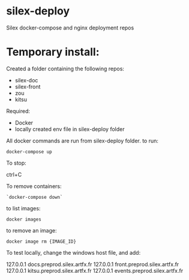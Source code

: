 # silex-deploy
Silex docker-compose and nginx deployment repos

# Temporary install:

Created a folder containing the following repos:
  - silex-doc
  - silex-front
  - zou
  - kitsu
 
 Required:
  - Docker
  - locally created env file in silex-deploy folder
 
 All docker commands are run from silex-deploy folder.
 to run:
 
  `docker-compose up`
  
  To stop:
  
  ctrl+C
  
  To remove containers:
  
  
    `docker-compose down`
    
   to list images:
   
   `docker images`
   
   to remove an image:
   
   `docker image rm {IMAGE_ID}`
   
   To test locally, change the windows host file, and add:
   
  127.0.0.1 docs.preprod.silex.artfx.fr
  127.0.0.1 front.preprod.silex.artfx.fr
  127.0.0.1 kitsu.preprod.silex.artfx.fr
  127.0.0.1 events.preprod.silex.artfx.fr
   
